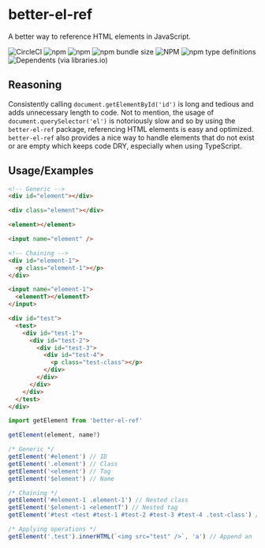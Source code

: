 # better-el-ref

A better way to reference HTML elements in JavaScript.

![CircleCI](https://img.shields.io/circleci/build/github/drewmrk/better-el-ref?style=flat-square) ![npm](https://img.shields.io/npm/v/better-el-ref?style=flat-square) ![npm](https://img.shields.io/npm/dt/better-el-ref?style=flat-square) ![npm bundle size](https://img.shields.io/bundlephobia/minzip/better-el-ref?style=flat-square) ![NPM](https://img.shields.io/npm/l/better-el-ref?style=flat-square) ![npm type definitions](https://img.shields.io/npm/types/better-el-ref?style=flat-square) ![Dependents (via libraries.io)](https://img.shields.io/librariesio/dependents/npm/better-el-ref?style=flat-square)

## Reasoning

Consistently calling `document.getElementById('id')` is long and tedious and adds unnecessary length to code. Not to mention, the usage of `document.querySelector('el')` is notoriously slow and so by using the `better-el-ref` package, referencing HTML elements is easy and optimized. `better-el-ref` also provides a nice way to handle elements that do not exist or are empty which keeps code DRY, especially when using TypeScript.

## Usage/Examples

```html
<!-- Generic -->
<div id="element"></div>

<div class="element"></div>

<element></element>

<input name="element" />

<!-- Chaining -->
<div id="element-1">
  <p class="element-1"></p>
</div>

<input name="element-1">
  <elementT></elementT>
</input>

<div id="test">
  <test>
    <div id="test-1">
      <div id="test-2">
        <div id="test-3">
          <div id="test-4">
            <p class="test-class"></p>
          </div>
        </div>
      </div>
    </div>
  </test>
</div>
```

```js
import getElement from 'better-el-ref'

getElement(element, name?)

/* Generic */
getElement('#element') // ID
getElement('.element') // Class
getElement('<element') // Tag
getElement('$element') // Name

/* Chaining */
getElement('#element-1 .element-1') // Nested class
getElement('$element-1 <elementT') // Nested tag
getElement('#test <test #test-1 #test-2 #test-3 #test-4 .test-class') // Nested class

/* Applying operations */
getElement('.test').innerHTML(`<img src="test" />`, 'a') // Append an `img` element to all elements with class of "test"
```
